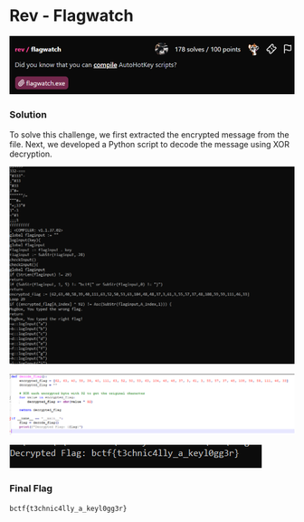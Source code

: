 # Rev - Flagwatch

![Challenge](https://github.com/x03ee/BuckeyeCTF-2024/blob/main/rev/flagwatch/challenge.PNG)

### Solution
To solve this challenge, we first extracted the encrypted message from the file. Next, we developed a Python script to decode the message using XOR decryption.

![Flag Reveald](https://github.com/x03ee/BuckeyeCTF-2024/blob/main/rev/flagwatch/solution.PNG)

![Flag Revealnd](https://github.com/x03ee/BuckeyeCTF-2024/blob/main/rev/flagwatch/python.PNG)

![Flag Revea1d](https://github.com/x03ee/BuckeyeCTF-2024/blob/main/rev/flagwatch/flag.PNG)

### Final Flag
```
bctf{t3chnic4lly_a_keyl0gg3r}
```
